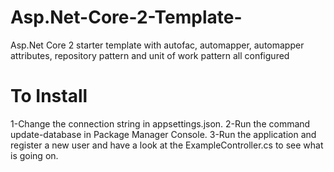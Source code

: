 # Asp.Net-Core-2-Template-
Asp.Net Core 2 starter template with autofac, automapper, automapper attributes, repository pattern and unit of work pattern all configured

# To Install
1-Change the connection string in appsettings.json.
2-Run the command update-database in Package Manager Console.
3-Run the application and register a new user and have a look at the ExampleController.cs to see what is going on.
